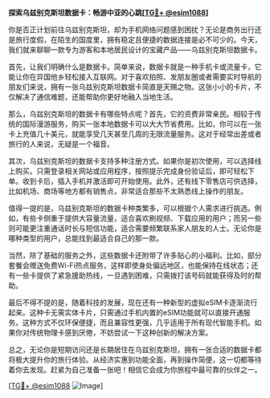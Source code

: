 **探索乌兹别克斯坦数据卡：畅游中亚的心跳[[TG💪+ @esim1088](https://t.me/s/esim1088)]**

你是否正计划前往乌兹别克斯坦，却为手机网络问题感到困扰？无论是商务出行还是旅行度假，在陌生的国度里，拥有稳定且便捷的数据连接是必不可少的。今天，我们就来聊聊一款专为游客和本地居民设计的宝藏产品——乌兹别克斯坦数据卡。

首先，让我们明确什么是数据卡。简单来说，数据卡就是一种手机卡或流量卡，它能让你在异国他乡轻松接入互联网。对于喜欢拍照、发朋友圈或者需要实时导航的朋友们来说，拥有一张乌兹别克斯坦数据卡简直是天赐之物。这张小小的卡片，不仅解决了通信难题，还能帮助你更好地融入当地生活。

那么，乌兹别克斯坦的数据卡有哪些特点呢？首先，它的资费非常亲民。相较于传统的国际漫游服务，购买一张本地数据卡可以大大节省费用。比如，你可以在一张卡上充值几十美元，就能享受几天甚至几周的无限流量服务。这对于经常出差或者旅行的人来说，无疑是一个福音。

其次，乌兹别克斯坦的数据卡支持多种注册方式。如果你是初次使用，可以选择线上购买。只需登录相关网站或应用程序，按照提示完成身份验证后，即可轻松下单。收到卡后，插入手机并激活即可开始使用。此外，还有线下零售店可供选择，比如机场、商场等地方都有销售点，非常适合那些不太熟悉线上操作的朋友。

值得一提的是，乌兹别克斯坦的数据卡种类繁多，可以根据个人需求进行挑选。例如，有些卡侧重于提供大容量流量，适合喜欢刷视频、下载应用的用户；而另一些则可能更注重通话时长与短信功能，适合需要频繁联系家人朋友的人士。无论你是哪种类型的用户，总能找到最适合自己的那一款。

当然，除了基础的服务之外，这些数据卡还附带了许多贴心的小福利。比如，部分套餐会赠送免费Wi-Fi热点服务，这样即使身处偏远地区，也能保持在线状态；还有一些卡提供了紧急援助热线，一旦遇到困难，只需拨打该号码就能获得及时的帮助。

最后不得不提的是，随着科技的发展，现在还有一种新型的虚拟eSIM卡逐渐流行起来。这种卡无需实体卡片，只需通过手机内置的eSIM功能就可以直接开通服务。这种方式不仅环保便捷，而且兼容性更强，几乎适用于所有现代智能手机。如果你对传统物理卡感到厌倦，不妨尝试一下这种创新的解决方案。

总之，无论你是短期访问还是长期居住在乌兹别克斯坦，拥有一张合适的数据卡都将极大提升你的旅行体验。从经济实惠到功能全面，再到操作简便，这一切都等待着你去发现。赶紧为自己准备一张吧！相信它会成为你旅程中最可靠的伙伴之一。

[[TG💪+ @esim1088](https://t.me/s/esim1088) ![Image](https://i.postimg.cc/4NQfJmqS/Snipaste-2025-05-13-00-14-12.png)]
